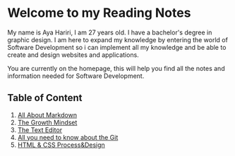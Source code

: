 # Welcome to my Reading Notes

My name is Aya Hariri, I am 27 years old. I have a bachelor's degree in graphic design. I am here to expand my knowledge by entering the world of Software Development so i can implement all my knowledge and be able to create and design websites and applications.

You are currently on the homepage, this will help you find all the notes and information needed for Software Development.

## Table of Content

1. [All About Markdown](https://ayahariri.github.io/Reading-Notes/Read02)
2. [The Growth Mindset](https://ayahariri.github.io/Reading-Notes/Read02)
3. [The Text Editor](https://ayahariri.github.io/Reading-Notes/Readte)
4. [All you need to know about the Git](https://ayahariri.github.io/Read03)
5. [HTML & CSS Process&Design](https://ayahariri.github.io/Reading-Notes/Read04)
